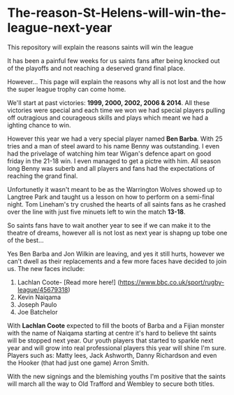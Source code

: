 # The-reason-St-Helens-will-win-the-league-next-year

This repository will explain the reasons saints will win the league 

It has been a painful few weeks for us saints fans after being knocked out of the playoffs and not reaching a deserved grand final place.

However... This page will explain the reasons why all is not lost and the how the super league trophy can come home.

We'll start at past victories: **1999, 2000, 2002, 2006 & 2014**.
All these victories were special and each time we won we had special players pulling off outragious and courageous skills and plays which meant we had a ighting chance to win. 

However this year we had a very special player named **Ben Barba**. 
With 25 tries and a man of steel award to his name Benny was outstanding. I even had the privelage of watching him tear Wigan's defence apart on good friday in the 21-18 win. I even managed to get a pictre with him. All season long Benny was suberb and all players and fans had the expectations of reaching the grand final. 

Unfortunetly it wasn't meant to be as the Warrington Wolves showed up to Langtree Park and taught us a lesson on how to perform on a semi-final night. Tom Lineham's try crushed the hearts of all saints fans as he crashed over the line with just five minuets left to win the match **13-18**.

So saints fans have to wait another year to see if we can make it to the theatre of dreams, however all is not lost as next year is shapng up tobe one of the best...

Yes Ben Barba and Jon Wilkin are leaving, and yes it still hurts, however we can't dwell as their replacements and a few more faces have decided to join us. The new faces include:

1) Lachlan Coote- [Read more here!] (https://www.bbc.co.uk/sport/rugby-league/45679318) 
2) Kevin Naiqama
3) Joseph Paulo
4) Joe Batchelor

With **Lachlan Coote** expected to fill the boots of Barba and a Fijian monster with the name of Naiqama starting at centre it's hard to believe tht saints will be stopped next year. Our youth players that started to sparkle next year and will grow into real professional players this year will shine I'm sure. Players such as: Matty lees, Jack Ashworth, Danny Richardson and even the Hooker (that had just one game) Arron Smith. 

With the new signings and the blemishing youths I'm positive that the saints will march all the way to Old Trafford and Wembley to secure both titles.
